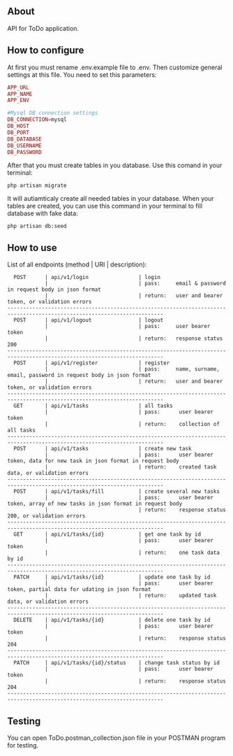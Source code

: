 ## About

API for ToDo application.

## How to configure

At first you must rename .env.example file to .env. Then customize general settings at this file.
You need to set this parameters:
```php
APP_URL
APP_NAME
APP_ENV

#Mysql DB connection settings
DB_CONNECTION=mysql
DB_HOST
DB_PORT
DB_DATABASE
DB_USERNAME
DB_PASSWORD
```
After that you must create tables in you database. Use this comand in your terminal:
```shell script
php artisan migrate 
```
It will autiamticaly create all needed tables in your database.
When your tables are created, you can use this command in your terminal to fill database with fake data:
```shell script
php artisan db:seed
```

## How to use

List of all endpoints (method  |  URI  |  description):
```
  POST      | api/v1/login                | login
            |                             | pass:     email & password in request body in json format
            |                             | return:   user and bearer token, or validation errors
------------------------------------------------------------------------------------------------------------------------
  POST      | api/v1/logout               | logout 
            |                             | pass:     user bearer token
            |                             | return:   response status 200
------------------------------------------------------------------------------------------------------------------------
  POST      | api/v1/register             | register 
            |                             | pass:     name, surname, email, password in request body in json format
            |                             | return:   user and bearer token, or validation errors
------------------------------------------------------------------------------------------------------------------------
  GET       | api/v1/tasks                | all tasks 
            |                             | pass:      user bearer token
            |                             | return:    collection of all tasks
------------------------------------------------------------------------------------------------------------------------
  POST      | api/v1/tasks                | create new task 
            |                             | pass:      user bearer token, data for new task in json format in request body 
            |                             | return:    created task data, or validation errors
------------------------------------------------------------------------------------------------------------------------
  POST      | api/v1/tasks/fill           | create several new tasks 
            |                             | pass:      user bearer token, array of new tasks in json format in request body 
            |                             | return:    response status 200, or validation errors
------------------------------------------------------------------------------------------------------------------------
  GET       | api/v1/tasks/{id}           | get one task by id
            |                             | pass:      user bearer token
            |                             | return:    one task data by id
------------------------------------------------------------------------------------------------------------------------
  PATCH     | api/v1/tasks/{id}           | update one task by id 
            |                             | pass:      user bearer token, partial data for udating in json format
            |                             | return:    updated task data, or validation errors
------------------------------------------------------------------------------------------------------------------------   
  DELETE    | api/v1/tasks/{id}           | delete one task by id
            |                             | pass:      user bearer token
            |                             | return:    response status 204
------------------------------------------------------------------------------------------------------------------------
  PATCH     | api/v1/tasks/{id}/status    | change task status by id
            |                             | pass:      user bearer token
            |                             | return:    response status 204
------------------------------------------------------------------------------------------------------------------------
```

## Testing
You can open ToDo.postman_collection.json file in your POSTMAN program for testing. 

